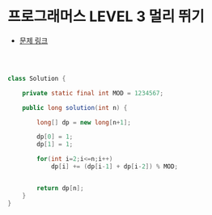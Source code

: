 # 프로그래머스 LEVEL 3 멀리 뛰기

- [문제 링크](https://programmers.co.kr/learn/courses/30/lessons/12914?language=java)

</br>

```java

class Solution {

    private static final int MOD = 1234567;

    public long solution(int n) {

        long[] dp = new long[n+1];

        dp[0] = 1;
        dp[1] = 1;

        for(int i=2;i<=n;i++)
            dp[i] += (dp[i-1] + dp[i-2]) % MOD;


        return dp[n];
    }
}

```
